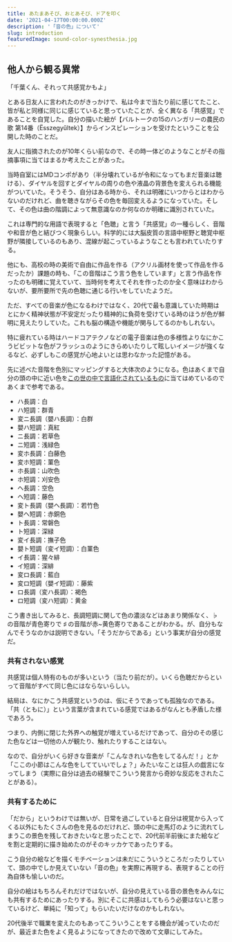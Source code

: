 ```yaml
---
title: あたまあそび、おとあそび、ドアを叩く
date: '2021-04-17T00:00:00.000Z'
description: '「音の色」について'
slug: introduction
featuredImage: sound-color-synesthesia.jpg
---
```


## 他人から観る異常

「千葉くん、それって共感覚かもよ」

とある日友人に言われたのがきっかけで、私は今まで当たり前に感じてたこと、皆が私と同様に同じに感じていると思っていたことが、全く異なる「共感覚」であることを自覚した。自分の描いた絵が【バルトークの15のハンガリーの農民の歌 第14番（Ësszegyűltek）】からインスピレーションを受けたということを公開した時のことだ。

友人に指摘されたのが10年くらい前なので、その時一体どのようなことがその指摘事項に当てはまるか考えたことがあった。

当時自室にはMDコンポがあり（半分壊れているが令和になってもまだ音楽は聴ける）、ダイヤルを回すとダイヤルの周りの色や液晶の背景色を変えられる機能がついていた。そうそう、自分はある時から、それは明確にいつからとはわからないのだけれど、曲を聴きながらその色を毎回変えるようになっていた。そして、その色は曲の階調によって無意識なのか何なのか明確に識別されていた。

これは専門的な用語で表現すると「色聴」と言う「共感覚」の一種らしく、音階や和音が色と結びつく現象らしい。科学的には大脳皮質の言語中枢野と聴覚中枢野が隣接しているのもあり、混線が起こっているようなことも言われていたりする。

他にも、高校の時の美術で自由に作品を作る（アクリル画材を使って作品を作るだったか）課題の時も、「この音階はこう言う色をしています」と言う作品を作ったのも明確に覚えていて、当時何を考えてそれを作ったのか全く意味はわからないが、要所要所で先の色聴に通じる行いをしていたようだ。

ただ、すべての音楽が色になるわけではなく、20代で最も意識していた時期はとにかく精神状態が不安定だったり精神的に負荷を受けている時のほうが色が鮮明に見えたりしていた。これも脳の構造や機能が関与してるのかもしれない。

特に疲れている時はハードコアテクノなどの電子音楽は色の多様性よりなにかこうビビットな色がフラッシュのようにきらめいたりして眩しいイメージが強くなるなど、必ずしもこの感覚が心地よいとは思わなかった記憶がある。

先に述べた音階を色別にマッピングすると大体次のようになる。色はあくまで自分の頭の中に近い色を[この世の中で言語化されているもの](https://www.colordic.org/w)に当てはめているのであくまで参考である。

- ハ長調：白
- ハ短調：群青
- 変ニ長調（嬰ハ長調）：白群
- 嬰ハ短調：真紅
- ニ長調：若草色
- ニ短調：浅緑色
- 変ホ長調：白藤色
- 変ホ短調：菫色
- ホ長調：山吹色
- ホ短調：刈安色
- ヘ長調：空色
- ヘ短調：藤色
- 変ト長調（嬰ヘ長調）：若竹色
- 嬰ヘ短調：赤銅色
- ト長調：常磐色
- ト短調：深緑
- 変イ長調：撫子色
- 嬰ト短調（変イ短調）：白菫色
- イ長調：猩々緋
- イ短調：深緋
- 変ロ長調：藍白
- 変ロ短調（嬰イ短調）：藤紫
- ロ長調（変ハ長調）：褐色
- ロ短調（変ハ短調）：黄金

こう書き出してみると、長調短調に関して色の濃淡などはあまり関係なく、♭ の音階が青色寄りで ♯ の音階が赤~黄色寄りであることがわかる。が、自分もなんでそうなのかは説明できない。「そうだからである」という事実が自分の感覚だ。

### 共有されない感覚

共感覚は個人特有のものが多いという（当たり前だが）。いくら色聴だからといって音階がすべて同じ色にはならないらしい。

結局は、なにかこう共感覚というのは、仮にそうであっても孤独なのである。「共（ともに）」という言葉が含まれている感覚ではあるがなんとも矛盾した様であろう。

つまり、内側に閉じた外界への触覚が増えているだけであって、自分のその感じた色などは一切他の人が観たり、触れたりすることはない。

なので、自分がいくら好きな音楽が「こんなきれいな色をしてるんだ！」とか「ここの小節はこんな色をしてていいでしょ？」みたいなことは狂人の戯言になってしまう（実際に自分は過去の経験でこういう発言から奇妙な反応をされたことがある）。

### 共有するために

「だから」というわけでは無いが、日常を過ごしていると自分は視覚から入ってくる以外にもたくさんの色を見るのだけれど、頭の中に走馬灯のように流れてしまうこの景色を残しておきたいなと思ったことで、20代前半前後にまた絵などを割と定期的に描き始めたのがそのキッカケであったりする。

こう自分の絵などを描くモチベーションは未だにこういうところだったりしていて、頭の中でしか見えていない「音の色」を実際に再現する、表現することの行為自体も愉しいのだ。

自分の絵はもちろんそれだけではないが、自分の見えている音の景色をみんなにも共有するためにあったりする。別にそこに共感はしてもらう必要はないと思っているけど、単純に「知って」もらいたいだけなのかもしれない。

20代後半で職業を変えたのもあってこういうことをする機会が減っていたのだが、最近また色をよく見るようになってきたので改めて文章にしてみた。
